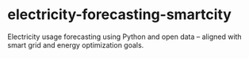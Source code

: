 # electricity-forecasting-smartcity
Electricity usage forecasting using Python and open data – aligned with smart grid and energy optimization goals.
